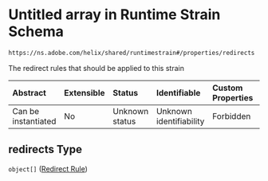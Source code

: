 # Untitled array in Runtime Strain Schema

```txt
https://ns.adobe.com/helix/shared/runtimestrain#/properties/redirects
```

The redirect rules that should be applied to this strain

| Abstract            | Extensible | Status         | Identifiable            | Custom Properties | Additional Properties | Access Restrictions | Defined In                                                                     |
| :------------------ | :--------- | :------------- | :---------------------- | :---------------- | :-------------------- | :------------------ | :----------------------------------------------------------------------------- |
| Can be instantiated | No         | Unknown status | Unknown identifiability | Forbidden         | Allowed               | none                | [runtimestrain.schema.json*](runtimestrain.schema.json "open original schema") |

## redirects Type

`object[]` ([Redirect Rule](proxystrain-properties-redirects-redirect-rule.md))
